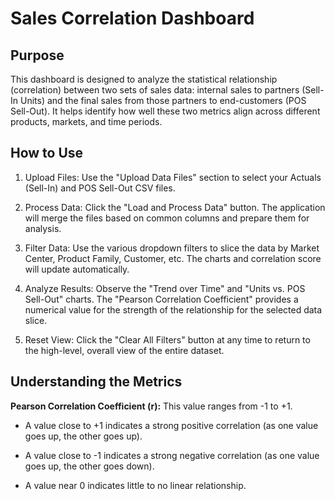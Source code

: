 # Sales Correlation Dashboard
## Purpose
This dashboard is designed to analyze the statistical relationship (correlation) between two sets of sales data: internal sales to partners (Sell-In Units) and the final sales from those partners to end-customers (POS Sell-Out). It helps identify how well these two metrics align across different products, markets, and time periods.

## How to Use
1. Upload Files: Use the "Upload Data Files" section to select your Actuals (Sell-In) and POS Sell-Out CSV files.

2. Process Data: Click the "Load and Process Data" button. The application will merge the files based on common columns and prepare them for analysis.

3. Filter Data: Use the various dropdown filters to slice the data by Market Center, Product Family, Customer, etc. The charts and correlation score will update automatically.

4. Analyze Results: Observe the "Trend over Time" and "Units vs. POS Sell-Out" charts. The "Pearson Correlation Coefficient" provides a numerical value for the strength of the relationship for the selected data slice.

5. Reset View: Click the "Clear All Filters" button at any time to return to the high-level, overall view of the entire dataset.

## Understanding the Metrics

**Pearson Correlation Coefficient (r):** This value ranges from -1 to +1.

- A value close to +1 indicates a strong positive correlation (as one value goes up, the other goes up).

- A value close to -1 indicates a strong negative correlation (as one value goes up, the other goes down).

- A value near 0 indicates little to no linear relationship.
